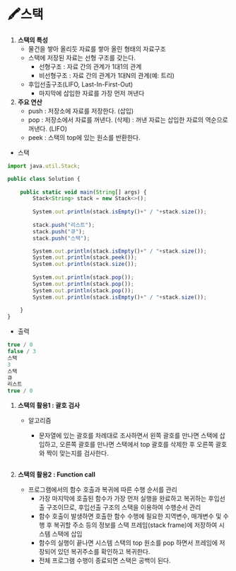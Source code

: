 # 🖍️스택

1. **스택의 특성**
    - 물건을 쌓아 올리듯 자료를 쌓아 올린 형태의 자료구조
    - 스택에 저장된 자료는 선형 구조를 갖는다.
        - 선형구조 : 자료 간의 관계가 1대1의 관계
        - 비선형구조 : 자료 간의 관계가 1대N의 관계(예: 트리)
    - 후입선출구조(LIFO, Last-In-First-Out)
        - 마지막에 삽입한 자료를 가장 먼저 꺼낸다
2. **주요 연산**
    - push : 저장소에 자료를 저장한다. (삽입)
    - pop : 저장소에서 자료를 꺼낸다. (삭제)
           : 꺼낸 자료는 삽입한 자료의 역순으로 꺼낸다. (LIFO)
    - peek : 스택의 top에 있는 원소를 반환한다.

- 스택

```jsx
import java.util.Stack;

public class Solution {
	
	public static void main(String[] args) {
		Stack<String> stack = new Stack<>();
		
		System.out.println(stack.isEmpty()+" / "+stack.size());
		
		stack.push("리스트");
		stack.push("큐");
		stack.push("스택");

		System.out.println(stack.isEmpty()+" / "+stack.size());
		System.out.println(stack.peek());
		System.out.println(stack.size());
		
		System.out.println(stack.pop());
		System.out.println(stack.pop());
		System.out.println(stack.pop());
		System.out.println(stack.isEmpty()+" / "+stack.size());
		
	}
}
```

- 출력

```jsx
true / 0
false / 3
스택
3
스택
큐
리스트
true / 0
```

1. **스택의 활용1 : 괄호 검사**
    - 알고리즘
        - 문자열에 있는 괄호를 차례대로 조사하면서 왼쪽 괄호를 만나면 스택에 삽입하고, 오른쪽 괄호를 만나면 스택에서 top 괄호를 삭제한 후 오른쪽 괄호와 짝이 맞는지를 검사한다.
            
            ```jsx
            
            ```
            

1. **스택의 활용2 : Function call**
    - 프로그램에서의 함수 호출과 복귀에 따른 수행 순서를 관리
        - 가장 마지막에 호출된 함수가 가장 먼저 실행을 완료하고 복귀하는 후입선출 구조이므로, 후입선출 구조의 스택을 이용하여 수행순서 관리
        - 함수 호출이 발생하면 호출한 함수 수행에 필요한 지역변수, 매개변수 및 수행 후 복귀할 주소 등의 정보를 스택 프레임(stack frame)에 저장하여 시스템 스택에 삽입
        - 함수의 실행이 끝나면 시스템 스택의 top 원소를 pop 하면서 프레임에 저장되어 있던 복귀주소를 확인하고 복귀한다.
        - 전체 프로그램 수행이 종료되면 스택은 공백이 된다.
